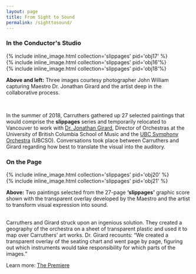 ```yaml
---
layout: page
title: From Sight to Sound
permalink: /sighttosound/
---
```


### In the Conductor's Studio

<div class="container">
  <div class="inline-image-reference">
  <div class="row">
  <div class="col-sm-3">
  {% include inline_image.html collection='slippages' pid='obj17' %}
  </div>
    <div class="col-sm-7">
{% include inline_image.html collection='slippages' pid='obj16'%}
</div>
  <div class="col-sm-7">
{% include inline_image.html collection='slippages' pid='obj18'%}
 </div>
  </div>
<div class="row">
 <p class="image-caption"><b>Above and left:</b> Three images courtesy photographer John William capturing Maestro Dr. Jonathan Girard and the artist deep in the collaborative process.</p>
</div>
</div>
</div>
<br>
<p>In the summer of 2018, Carruthers gathered up 27 selected paintings that would comprise the <b>slippages</b>  series and temporarily relocated to Vancouver to work with <a href="https://en.wikipedia.org/wiki/Jonathan_Girard_(conductor)">Dr. Jonathan Girard</a>, Director of Orchestras at the University of British Columbia School of Music and the <a href="https://music.ubc.ca/symphony-orchestra">UBC Symphony Orchestra</a> (UBCSO). Conversations took place between Carruthers and Girard regarding how best to translate the visual into the auditory.</p>

### On the Page

<div class="container">
  <div class="inline-image-reference">
  <div class="row">
   <div class="col-sm">
{% include inline_image.html collection='slippages' pid='obj20' %}
  </div>
  <div class="col-sm">
{% include inline_image.html collection='slippages' pid='obj21' %}
 </div>
  <p class="image-caption"><b>Above:</b> Two paintings selected from the 27-page <b>‘slippages’</b> graphic score shown with the transparent overlay developed by the Maestro and the artist to transform visual expression into sound.</p>
  </div>
  </div>
</div>
<br>
Carruthers and Girard struck upon an ingenious solution. They created a geography of the orchestra on a sheet of transparent plastic and used it to map over Carruthers’ art works. Dr. Girard recounts: “We created a transparent overlay of the seating chart and went page by page, figuring out which instruments would take responsibility for which parts of the images.”

Learn more: [The Premiere](https://ubc-ds.github.io/slippages/premiere)
